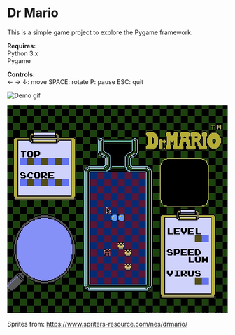 # Dr Mario
 
This is a simple game project to explore the Pygame framework.

**Requires:**  
Python 3.x  
Pygame  
 
**Controls:**  
← → ↓: move
SPACE: rotate
P: pause
ESC: quit  

![Demo gif](tetris_v3_demo.gif)

![animated gif demo of application](DrMario.gif)

Sprites from: https://www.spriters-resource.com/nes/drmario/
